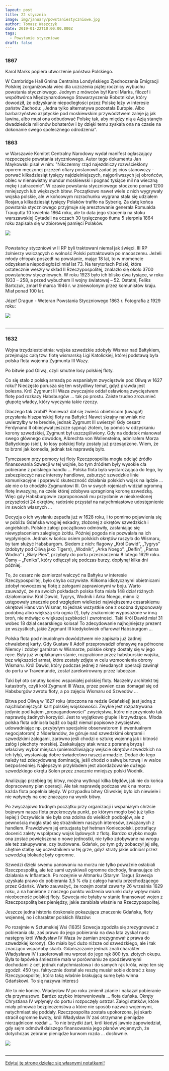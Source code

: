 ```yaml
---
layout: post
title: 22 stycznia
image: img/january/powstaniestyczniowe.jpg
author: Tomasz Waszczyk
date: 2019-01-22T10:00:00.000Z
tags:
  - Powstanie styczniowe
draft: false  
---
```


### 1867

Karol Marks popiera utworzenie państwa Polskiego.

W Cambridge Hall Gmina Centralna Londyńskiego Zjednoczenia Emigracji Polskiej zorganizowała wiec dla uczczenia piątej rocznicy wybuchu powstania styczniowego. Jednym z mówców był Karol Marks, filozof i współtwórca Międzynarodowego Stowarzyszenia Robotników, który dowodził, że odzyskanie niepodległości przez Polskę leży w interesie państw Zachodu: „Jedna tylko alternatywa pozostała Europie. Albo barbarzyństwo azjatyckie pod moskiewskim przywództwem zaleje ją jak lawina, albo musi ona odbudować Polskę tak, aby między nią a Azją stanęło dwadzieścia milionów bohaterów i by dzięki temu zyskała ona na czasie na dokonanie swego społecznego odrodzenia”.

### 1863

w Warszawie Komitet Centralny Narodowy wydał manifest ogłaszający rozpoczęcie powstania styczniowego. Autor tego dokumentu Jan Maykowski pisał w nim:
"Nikczemny rząd najezdniczy rozwścieklony
oporem męczonej przezeń ofiary postanowił
zadać jej cios stanowczy - porwać kilkadziesiąt
tysięcy najdzielniejszych, najgorliwszych jej
obrońców, oblec w nienawistny mundur
moskiewski i pognać tysiące mil na wieczną
mękę i zatracenie".
W czasie powstania styczniowego stoczono ponad 1200 mniejszych lub większych bitew. Początkowo nawet wiele z nich wygrywały wojska polskie, ale w końcowym rozrachunku wygrana stała się udziałem Rosjan,a kilkadziesiąt tysięcy Polaków trafiło na Syberię.
Za datę końca powstania styczniowego przyjmuje się aresztowanie generała Romualda Traugutta 10 kwietnia 1864 roku, ale to data jego stracenia na stoku warszawskiej Cytadeli na oczach 30 tysięcznego tłumu 5 sierpnia 1864 roku zapisała się w zbiorowej pamięci Polaków.

<img src="./img/january/powstaniestyczniowe.jpg"/><br><br>

Powstańcy styczniowi w II RP byli traktowani niemal jak święci. III RP żołnierzy walczących o wolność Polski potraktowała po macoszemu.
Jeżeli młody chłopak poszedł na powstanie, mając 18 lat, to w momencie odzyskania niepodległości miał lat 73. Na terytoriach Polski, które ostatecznie weszły w skład II Rzeczypospolitej, znalazło się około 3700 powstańców styczniowych. W roku 1923 było ich blisko dwa tysiące, w roku 1933 – 258, a przed wybuchem II wojny światowej – 52. Ostatni, Feliks Bartczuk, zmarł 9 marca 1946 r. w zniewolonym przez komunistów kraju. Miał ponad 100 lat.

Józef Dragun - Weteran Powstania Styczniowego 1863 r.
Fotografia z 1929 roku:

<img src="./img/january/jozef.jpg"/><br><br>

---

### 1632

Wojna trzydziestoletnia: wojska szwedzkie zdobyły Wismar nad Bałtykiem, przejmując całą tzw. flotę wismarską Ligi Katolickiej, której podstawą była polska flota wojenna Zygmunta III Wazy.

Po bitwie pod Oliwą, czyli smutne losy polskiej floty.

Co się stało z polską armadą po wspaniałym zwycięstwie pod Oliwą w 1627 roku? Nieczęsto porusza się ten wstydliwy temat, gdyż prawda jest bolesna. Król Zygmunt III Waza zwyczajnie oddał osławioną zwycięstwem flotę pod rozkazy Habsburgów … tak po prostu. Zaiste trudno zrozumieć głupotę władcy, który wyczynia takie rzeczy.

Dlaczego tak zrobił? Ponieważ dał się zwieść obietnicom (uwaga!) przysłania hiszpańskiej floty na Bałtyk:) Nawet skrajny naiwniak nie uwierzyłby w te brednie, jednak Zygmunt III uwierzył! Gdy cesarz Ferdynand II obiecywał jeszcze sypnąć złotem, by pomóc w odzyskaniu korony szwedzkiej, Zygmunt był uszczęśliwiony. Gdy na dodatek mianował swego głównego dowódcę, Albrechta von Wallensteina, admirałem Morza Bałtyckiego (sic!), to losy polskiej floty zostały już przesądzone. Wiem, że to brzmi jak komedia, jednak tak naprawdę było.

Tymczasem przy pomocy tej floty Rzeczpospolita mogła odciąć źródło finansowania Szwecji w tej wojnie, bo tym źródłem były wysokie cła pobierane z polskiego handlu … Polska flota była wystarczająca do tego, by zabezpieczyć nasz interesy handlowe, zaburzyć szwedzkie linie komunikacyjne i poprawić skuteczność działania polskich wojsk na lądzie … ale nie o to chodziło Zygmuntowi III. On w swych rojeniach widział ogromną flotę inwazyjną, na czele której zdobywa upragnioną koronę szwedzką. Więc gdy Habsburgowie zaproponowali mu przysłanie w nieokreślonej przyszłości 24 okrętów, radośnie przystał na natychmiastowe udostępnienie im swoich własnych …

Decyzja o ich wysłaniu zapadła już w 1628 roku, i to pomimo pojawienia się w pobliżu Gdańska wrogiej eskadry, złożonej z okrętów szwedzkich i angielskich. Polskie załogi początkowo odmówiły, zasłaniając się niewypłaceniem zaległego żołdu. Później pogoda nie pozwalała na ich wypłynięcie. Jednak w końcu osiem polskich okrętów ruszyło do Wismaru, by tam służyć Habsburgom. Siedem z nich: flagowy „Król Dawid”, „Tygrys” (zdobyty pod Oliwą jako Tigern), „Wodnik”, „Arka Noego”, „Delfin”, „Panna Wodna” i „Biały Pies”, przybyły do portu przeznaczenia 8 lutego 1629 roku. Ósmy – „Feniks”, który odłączył się podczas burzy, dopłynął kilka dni później.

To, że cesarz nie zamierzał walczyć na Bałtyku w interesie Rzeczypospolitej, było chyba oczywiste. Kilkoma idiotycznymi obietnicami zdobył nowoczesną flotę z załogami zaprawionymi w boju. Warto zauważyć, że na swoich pokładach polska flota miała 148 dział różnych działomiarów. Król Dawid, Tygrys, Wodnik i Arka Noego, mimo iż ustępowały znacznie pod względem wielkości największemu cesarskiemu okrętowi Hans von Wismar, to jednak wszystkie one z osobna dysponowały podobną albo większą siła ognia (!), były znakomicie wyposażone w inną broń, nie mówiąc o większej szybkości i zwrotności. Taki Król Dawid miał 31 wobec 18 dział cesarskiego kolosa! To zdecydowanie najhojniejszy prezent ze wszystkich, jakie Zygmunt III kiedykolwiek ofiarował Habsburgom …

Polska flota pod nieudolnym dowództwem nie zapisała już żadnej chwalebnej karty. Gdy Gustaw II Adolf przeprowadził ofensywę na północne Niemcy i zdobył garnizon w Wismarze, polskie okręty dostały się w jego ręce. Były już w opłakanym stanie, rozgrabione przez habsburskie wojska, bez większości armat, które zostały zdjęte w celu wzmocnienia obrony Wismaru. Król Dawid, który podczas jednej z nieudanych operacji zawinął do portu w Travemunde, został zarekwirowany przez lubeczan.

Taki był oto smutny koniec wspaniałej polskiej floty. Naczelny architekt tej katastrofy, czyli król Zygmunt III Waza, przez pewien czas domagał się od Habsburgów zwrotu floty, a po zajęciu Wismaru od Szwedów …

Bitwa pod Oliwą w 1627 roku (stoczona na redzie Gdańskiej) jest jedną z najchlubniejszych kart polskiej wojskowości. Zwykle jest rozpatrywana jedynie pod kątem „propagandowości” zwycięstwa, które nie przyniosło tak naprawdę żadnych korzyści. Jest to wyjątkowo głupie i krzywdzące. Młoda polska flota odniosła bądź co bądź niemal popisowe zwycięstwo, udowadniając np. przybyłym specjalnie obserwatorom (i ewentualnym negocjatorom) z Niderlandów, że góruje nad szwedzkimi okrętami i szwedzkimi załogami, zarówno jeśli chodzi o sztukę wojenną jak i bitność załóg i piechoty morskiej. Zaskakujący atak wraz z poranną bryzą i właściwy wybór miejsca (uniemożliwiający wejście okrętów szwedzkich na ich tyły), wystawiają dobre świadectwo naszej armadzie. Dodać do tego należy też zdecydowaną dominację, jeśli chodzi o salwę burtową i w walce bezpośredniej. Najlepszym przykładem jest abordażowanie dużego szwedzkiego okrętu Solen przez znacznie mniejszy polski Wodnik.

Analizując przebieg tej bitwy, można wytknąć kilka błędów, jak nie do końca dopracowany plan operacji. Ale tak naprawdę podczas walk na morzu każda flota popełnia błędy. W przypadku bitwy Oliwskiej było ich niewiele i nie wpłynęły na one znacząco na wynik bitwy.

Po zwyczajowo trudnym początku przy organizacji i wspaniałym chrzcie bojowym nasza flota przekroczyła punkt, po którym mogło być już tylko lepiej:) Oczywiście nie była ona zdolna do wielkich podbojów, ale z pewnością mogła stać się strażnikiem naszych interesów, związanych z handlem. Prawdziwym jej entuzjastą był hetman Koniecpolski, potrafiący docenić zalety współpracy wojsk lądowych z flotą. Bardzo szybko mogła ona zostać powiększona o nowe jednostki, nie tylko zdobywane na wrogu ale też zakupywane, czy budowane. Gdańsk, po tym gdy zobaczył jej siłę, chętnie stałby się uczestnikiem w tej grze, gdyż straty jakie odniósł przez szwedzką blokadę były ogromne.

Szwedzi dzięki swemu panowaniu na morzu nie tylko poważnie osłabiali Rzeczpospolitą, ale też sami uzyskiwali ogromne dochody, finansujące ich działania w Inflantach. Po rozejmie w Altmarku (Starym Targu) Szwecja uzyskała prawo do pobierania 3,5 % cła z całego handlu przechodzącego przez Gdańsk. Warto zauważyć, że rozejm został zawarty 26 września 1629 roku, a na haniebne z naszego punktu widzenia warunki duży wpływ miała nieobecność polskiej floty. Szwecja nie byłaby w stanie finansować wojen z Rzeczpospolitą bez pieniędzy, jakie zarabiała właśnie na Rzeczypospolitej.

Jeszcze jedna historia doskonale pokazująca znaczenie Gdańska, floty wojennej, no i charakter polskich Wazów:

Po rozejmie w Sztumskiej Wsi (1635) Szwecja zgodziła się zrezygnować z pobierania cła, zaś prawo do jego pobierania na dwa lata zyskał nasz następny król Władysław IV Waza (w zamian zrezygnował z prawa do szwedzkiej korony). Cło miało być dużo niższe od szwedzkiego, ale i tak znacząco wsparłoby skarb. Gdańszczanie jednak znali charakter Władysława IV i zaoferowali mu wprost do jego rąk 800 tys. złotych okupu. Była to łapówka śmiesznie mała w porównaniu ze spodziewanymi dochodami z ceł, jednak natychmiastowa i do samych rąk króla, więc ten się zgodził. 450 tys. faktycznie dostał ale resztę musiał sobie dobrać z kasy Rzeczypospolitej, która taką właśnie brakującą sumę była winna Gdańskowi. To się nazywa interes:)

Ale to nie koniec. Władysław IV po roku zmienił zdanie i nakazał pobieranie cła przymusowo. Bardzo szybko interweniowała … flota duńska. Okręty Chrystiana IV wpłynęły do portu i rozpoczęły ostrzał. Załogi statków, które miały pilnować bezpieczeństwa a które nie sposób nazwać wojennymi, natychmiast się poddały. Rzeczpospolita została upokorzona, jej skarb stracił ogromne kwoty, król Władysław IV zaś otrzymane pieniądze nierządnicom rozdał … To nie brzydki żart, król kiedyś jawnie zapowiedział, gdy sejm odmówił dalszego finansowania jego planów wojennych, że dotychczas zebrane pieniądze kurwom rozda … dosłownie.

<img src="./img/january/szwedzi.jpg"/><br><br>

---

<a href="https://github.com/TomaszWaszczyk/historia.waszczyk.com/edit/master/src/content/january-1.md" target="_blank">Edytuj tę stronę dzieląc się własnymi notatkami!</a>
